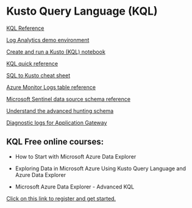 # Kusto Query Language (KQL)
[KQL Reference](https://docs.microsoft.com/en-us/azure/data-explorer/kusto/query/) 

[Log Analytics demo environment](https://portal.loganalytics.io/demo) 

[Create and run a Kusto (KQL) notebook](https://docs.microsoft.com/en-us/sql/azure-data-studio/notebooks/notebooks-kusto-kernel?view=sql-server-ver16) 

[KQL quick reference](https://docs.microsoft.com/en-us/azure/data-explorer/kql-quick-reference)

[SQL to Kusto cheat sheet](https://docs.microsoft.com/en-us/azure/data-explorer/kusto/query/sqlcheatsheet)

[Azure Monitor Logs table reference](https://docs.microsoft.com/en-us/azure/azure-monitor/reference/tables/tables-category)

[Microsoft Sentinel data source schema reference](https://docs.microsoft.com/en-us/azure/sentinel/data-source-schema-reference)

[Understand the advanced hunting schema](https://docs.microsoft.com/en-us/microsoft-365/security/defender/advanced-hunting-query-language?view=o365-worldwide)

[Diagnostic logs for Application Gateway](https://docs.microsoft.com/en-us/azure/application-gateway/application-gateway-diagnostics#diagnostic-logging)

KQL Free online courses:
----------
* How to Start with Microsoft Azure Data Explorer

* Exploring Data in Microsoft Azure Using Kusto Query Language and Azure Data Explorer

* Microsoft Azure Data Explorer - Advanced KQL

[Click on this link to register and get started.](https://www.pluralsight.com/partners/microsoft/azure-data-explorer)


